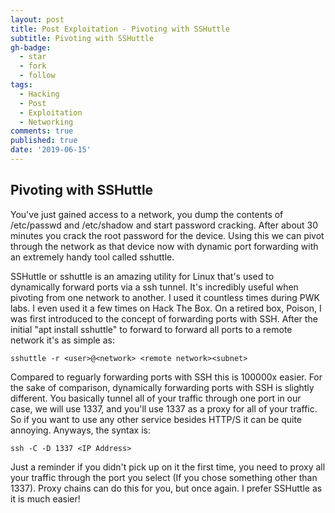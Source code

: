 ```yaml
---
layout: post
title: Post Exploitation - Pivoting with SSHuttle
subtitle: Pivoting with SSHuttle
gh-badge:
  - star
  - fork
  - follow
tags:
  - Hacking
  - Post
  - Exploitation
  - Networking
comments: true
published: true
date: '2019-06-15'
---
```


## Pivoting with SSHuttle

You've just gained access to a network, you dump the contents of /etc/passwd and /etc/shadow and start password cracking. After about 30 minutes you crack the root password for the device. Using this we can pivot through the network as that device now with dynamic port forwarding with an extremely handy tool called sshuttle.

SSHuttle or sshuttle is an amazing utility for Linux that's used to dynamically forward ports via a ssh tunnel. It's incredibly useful when pivoting from one network to another. I used it countless times during PWK labs. I even used it a few times on Hack The Box. On a retired box, Poison, I was first introduced to the concept of forwarding ports with SSH. After the initial "apt install sshuttle" to forward to forward all ports to a remote network it's as simple as: 

```
sshuttle -r <user>@<network> <remote network><subnet>
```

Compared to reguarly forwarding ports with SSH this is 100000x easier.
For the sake of comparison, dynamically forwarding ports with SSH is slightly different. You basically tunnel all of your traffic through one port in our case, we will use 1337, and you'll use 1337 as a proxy for all of your traffic. So if you want to use any other service besides HTTP/S it can be quite annoying. Anyways, the syntax is:

```
ssh -C -D 1337 <IP Address>
```

Just a reminder if you didn't pick up on it the first time, you need to proxy all your traffic through the port you select (If you chose something other than 1337). Proxy chains can do this for you, but once again. I prefer SSHuttle as it is much easier!
